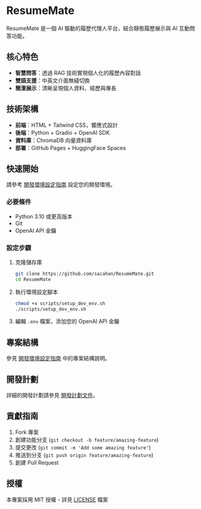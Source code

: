 # ResumeMate

ResumeMate 是一個 AI 驅動的履歷代理人平台，結合靜態履歷展示與 AI 互動問答功能。

## 核心特色

- **智慧問答**：透過 RAG 技術實現個人化的履歷內容對話
- **雙語支援**：中英文介面無縫切換
- **簡潔展示**：清晰呈現個人資料、經歷與專長

## 技術架構

- **前端**：HTML + Tailwind CSS，響應式設計
- **後端**：Python + Gradio + OpenAI SDK
- **資料庫**：ChromaDB 向量資料庫
- **部署**：GitHub Pages + HuggingFace Spaces

## 快速開始

請參考 [開發環境設定指南](DEVELOPMENT.md) 設定您的開發環境。

### 必要條件

- Python 3.10 或更高版本
- Git
- OpenAI API 金鑰

### 設定步驟

1. 克隆儲存庫

   ```bash
   git clone https://github.com/sacahan/ResumeMate.git
   cd ResumeMate
   ```

2. 執行環境設定腳本

   ```bash
   chmod +x scripts/setup_dev_env.sh
   ./scripts/setup_dev_env.sh
   ```

3. 編輯 `.env` 檔案，添加您的 OpenAI API 金鑰

## 專案結構

參見 [開發環境設定指南](DEVELOPMENT.md) 中的專案結構說明。

## 開發計劃

詳細的開發計劃請參見 [開發計劃文件](plans/development_plan.md)。

## 貢獻指南

1. Fork 專案
2. 創建功能分支 (`git checkout -b feature/amazing-feature`)
3. 提交更改 (`git commit -m 'Add some amazing feature'`)
4. 推送到分支 (`git push origin feature/amazing-feature`)
5. 創建 Pull Request

## 授權

本專案採用 MIT 授權 - 詳見 [LICENSE](LICENSE) 檔案
